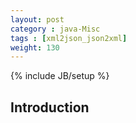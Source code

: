 ```yaml
---
layout: post
category : java-Misc
tags : [xml2json_json2xml]
weight: 130
---
```


{% include JB/setup %}

## Introduction
